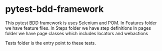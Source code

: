 # pytest-bdd-framework
This pytest BDD framework is uses Selenium and POM.
In Features folder we have feature files.
In Steps folder we have step definitions
In pages folder we have page classes which includes locators and webactions

Tests folder is the entry point to these tests.
